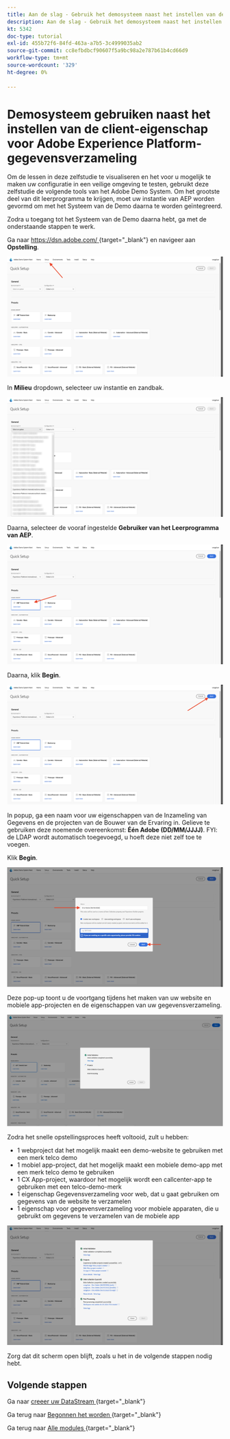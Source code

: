```yaml
---
title: Aan de slag - Gebruik het demosysteem naast het instellen van de opstarteigenschap
description: Aan de slag - Gebruik het demosysteem naast het instellen van de opstarteigenschap
kt: 5342
doc-type: tutorial
exl-id: 455b72f6-84fd-463a-a7b5-3c4999035ab2
source-git-commit: cc8efbdbcf90607f5a9bc98a2e787b61b4cd66d9
workflow-type: tm+mt
source-wordcount: '329'
ht-degree: 0%

---
```


# Demosysteem gebruiken naast het instellen van de client-eigenschap voor Adobe Experience Platform-gegevensverzameling

Om de lessen in deze zelfstudie te visualiseren en het voor u mogelijk te maken uw configuratie in een veilige omgeving te testen, gebruikt deze zelfstudie de volgende tools van het Adobe Demo System. Om het grootste deel van dit leerprogramma te krijgen, moet uw instantie van AEP worden gevormd om met het Systeem van de Demo daarna te worden geïntegreerd.

Zodra u toegang tot het Systeem van de Demo daarna hebt, ga met de onderstaande stappen te werk.

Ga naar [ https://dsn.adobe.com/ ](https://dsn.adobe.com/){target="_blank"} en navigeer aan **Opstelling**.

![ DSN ](./images/dsnsetup.png)

In **Milieu** dropdown, selecteer uw instantie en zandbak.

![ DSN ](./images/dsnh1.png)

Daarna, selecteer de vooraf ingestelde **Gebruiker van het Leerprogramma van AEP**.

![ DSN ](./images/dsnhome.png)

Daarna, klik **Begin**.

![ DSN ](./images/dsn2.png)

In popup, ga een naam voor uw eigenschappen van de Inzameling van Gegevens en de projecten van de Bouwer van de Ervaring in. Gelieve te gebruiken deze noemende overeenkomst: **Één Adobe (DD/MM/JJJJ)**. FYI: de LDAP wordt automatisch toegevoegd, u hoeft deze niet zelf toe te voegen.

Klik **Begin**.

![ DSN ](./images/dsn3.png)

Deze pop-up toont u de voortgang tijdens het maken van uw website en mobiele app-projecten en de eigenschappen van uw gegevensverzameling.

![ DSN ](./images/dsn4.png)

Zodra het snelle opstellingsproces heeft voltooid, zult u hebben:

- 1 webproject dat het mogelijk maakt een demo-website te gebruiken met een merk telco demo
- 1 mobiel app-project, dat het mogelijk maakt een mobiele demo-app met een merk telco demo te gebruiken
- 1 CX App-project, waardoor het mogelijk wordt een callcenter-app te gebruiken met een telco-demo-merk
- 1 eigenschap Gegevensverzameling voor web, dat u gaat gebruiken om gegevens van de website te verzamelen
- 1 eigenschap voor gegevensverzameling voor mobiele apparaten, die u gebruikt om gegevens te verzamelen van de mobiele app

![ DSN ](./images/dsn5.png)

Zorg dat dit scherm open blijft, zoals u het in de volgende stappen nodig hebt.

## Volgende stappen

Ga naar [ creeer uw DataStream ](./ex3.md){target="_blank"}

Ga terug naar [ Begonnen het worden ](./getting-started.md){target="_blank"}

Ga terug naar [ Alle modules ](./../../../overview.md){target="_blank"}